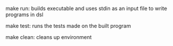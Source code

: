 make run:
builds executable and uses stdin as an input file to write programs in dsl

make test:
runs the tests made on the built program

make clean:
cleans up environment